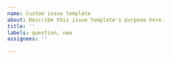 ```yaml
---
name: Custom issue template
about: Describe this issue template's purpose here.
title: ''
labels: question, new
assignees: ''

---
```



